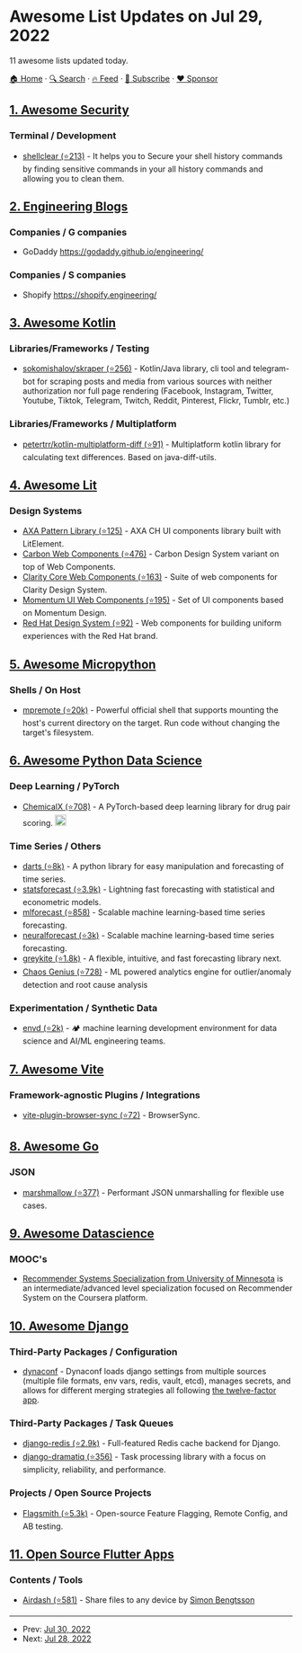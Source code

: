 # Awesome List Updates on Jul 29, 2022

11 awesome lists updated today.

[🏠 Home](/README.md) · [🔍 Search](https://www.trackawesomelist.com/search/) · [🔥 Feed](https://www.trackawesomelist.com/rss.xml) · [📮 Subscribe](https://trackawesomelist.us17.list-manage.com/subscribe?u=d2f0117aa829c83a63ec63c2f&id=36a103854c) · [❤️  Sponsor](https://github.com/sponsors/theowenyoung)



## [1. Awesome Security](/content/sbilly/awesome-security/README.md)

### Terminal / Development

*   [shellclear (⭐213)](https://github.com/rusty-ferris-club/shellclear) - It helps you to Secure your shell history commands by finding sensitive commands in your all history commands and allowing you to clean them.

## [2. Engineering Blogs](/content/kilimchoi/engineering-blogs/README.md)

### Companies / G companies

*   GoDaddy <https://godaddy.github.io/engineering/>

### Companies / S companies

*   Shopify <https://shopify.engineering/>

## [3. Awesome Kotlin](/content/KotlinBy/awesome-kotlin/README.md)

### Libraries/Frameworks / Testing

*   [sokomishalov/skraper (⭐256)](https://github.com/sokomishalov/skraper) - Kotlin/Java library, cli tool and telegram-bot for scraping posts and media from various sources with neither authorization nor full page rendering (Facebook, Instagram, Twitter, Youtube, Tiktok, Telegram, Twitch, Reddit, Pinterest, Flickr, Tumblr, etc.)

### Libraries/Frameworks / Multiplatform

*   [petertrr/kotlin-multiplatform-diff (⭐91)](https://github.com/petertrr/kotlin-multiplatform-diff) - Multiplatform kotlin library for calculating text differences. Based on java-diff-utils.

## [4. Awesome Lit](/content/web-padawan/awesome-lit/README.md)

### Design Systems

*   [AXA Pattern Library (⭐125)](https://github.com/axa-ch-webhub-cloud/pattern-library) - AXA CH UI components library built with LitElement.
*   [Carbon Web Components (⭐476)](https://github.com/carbon-design-system/carbon-web-components) - Carbon Design System variant on top of Web Components.
*   [Clarity Core Web Components (⭐163)](https://github.com/vmware-clarity/core/tree/main/projects/core) - Suite of web components for Clarity Design System.
*   [Momentum UI Web Components (⭐195)](https://github.com/momentum-design/momentum-ui/tree/master/web-components) - Set of UI components based on Momentum Design.
*   [Red Hat Design System (⭐92)](https://github.com/RedHat-UX/red-hat-design-system) - Web components for building uniform experiences with the Red Hat brand.

## [5. Awesome Micropython](/content/mcauser/awesome-micropython/README.md)

### Shells / On Host

*   [mpremote (⭐20k)](https://github.com/micropython/micropython/blob/master/tools/mpremote/README.md) - Powerful official shell that supports mounting the host's current directory on the target. Run code without changing the target's filesystem.

## [6. Awesome Python Data Science](/content/krzjoa/awesome-python-data-science/README.md)

### Deep Learning / PyTorch

*   [ChemicalX (⭐708)](https://github.com/AstraZeneca/chemicalx) - A PyTorch-based deep learning library for drug pair scoring. <img height="20" src="https://github.com/krzjoa/awesome-python-data-science/raw/master/img/pytorch_big2.png" alt="PyTorch based/compatible">

### Time Series / Others

*   [darts (⭐8k)](https://github.com/unit8co/darts) - A python library for easy manipulation and forecasting of time series.
*   [statsforecast (⭐3.9k)](https://github.com/Nixtla/statsforecast) - Lightning fast forecasting with statistical and econometric models.
*   [mlforecast (⭐858)](https://github.com/Nixtla/mlforecast) - Scalable machine learning-based time series forecasting.
*   [neuralforecast (⭐3k)](https://github.com/Nixtla/neuralforecast) - Scalable machine learning-based time series forecasting.
*   [greykite (⭐1.8k)](https://github.com/linkedin/greykite) - A flexible, intuitive, and fast forecasting library next.
*   [Chaos Genius (⭐728)](https://github.com/chaos-genius/chaos_genius) - ML powered analytics engine for outlier/anomaly detection and root cause analysis

### Experimentation / Synthetic Data

*   [envd (⭐2k)](https://github.com/tensorchord/envd) - 🏕️ machine learning development environment for data science and AI/ML engineering teams.

## [7. Awesome Vite](/content/vitejs/awesome-vite/README.md)

### Framework-agnostic Plugins / Integrations

*   [vite-plugin-browser-sync (⭐72)](https://github.com/Applelo/vite-plugin-browser-sync) - BrowserSync.

## [8. Awesome Go](/content/avelino/awesome-go/README.md)

### JSON

*   [marshmallow (⭐377)](https://github.com/PerimeterX/marshmallow) - Performant JSON unmarshalling for flexible use cases.

## [9. Awesome Datascience](/content/academic/awesome-datascience/README.md)

### MOOC's

*   [Recommender Systems Specialization from University of Minnesota](https://www.coursera.org/specializations/recommender-systems) is an intermediate/advanced level specialization focused on Recommender System on the Coursera platform.

## [10. Awesome Django](/content/wsvincent/awesome-django/README.md)

### Third-Party Packages / Configuration

*   [dynaconf](https://www.dynaconf.com/django/) - Dynaconf loads django settings from multiple sources (multiple file formats, env vars, redis, vault, etcd), manages secrets, and allows for different merging strategies all following [the twelve-factor app](https://12factor.net/config).

### Third-Party Packages / Task Queues

*   [django-redis (⭐2.9k)](https://github.com/niwinz/django-redis) - Full-featured Redis cache backend for Django.
*   [django-dramatiq (⭐356)](https://github.com/Bogdanp/django_dramatiq) - Task processing library with a focus on simplicity, reliability, and performance.

### Projects / Open Source Projects

*   [Flagsmith (⭐5.3k)](https://github.com/Flagsmith/flagsmith) - Open-source Feature Flagging, Remote Config, and AB testing.

## [11. Open Source Flutter Apps](/content/tortuvshin/open-source-flutter-apps/README.md)

### Contents / Tools

*   [Airdash (⭐581)](https://github.com/simonbengtsson/airdash) - Share files to any device by [Simon Bengtsson](https://github.com/simonbengtsson)

---

- Prev: [Jul 30, 2022](/content/2022/07/30/README.md)
- Next: [Jul 28, 2022](/content/2022/07/28/README.md)